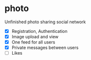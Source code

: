 # photo
Unfinished photo sharing social network

- [x] Registration, Authentication
- [x] Image upload and view
- [x] One feed for all users
- [x] Private messages between users
- [ ] Likes
